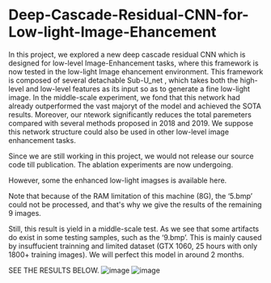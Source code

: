 # Deep-Cascade-Residual-CNN-for-Low-light-Image-Ehancement
In this project, we explored a new deep cascade residual CNN which is designed for low-level Image-Enhancement tasks, where this framework is now tested in the low-light Image ehancement environment. This framework is composed of several detachable Sub-U_net , which takes both the high-level and low-level features as its input so as to generate a fine low-light image. In the middle-scale experiment, we fond that this network had already outperformed the vast majoryt of the model and achieved the SOTA results. Moreover, our ntework significantly reduces the total paremeters compared with several methods proposed in 2018 and 2019. We suppose this network structure could also be used in other low-level image enhancement tasks.

Since we are still working in this project, we would not release our source code till publication. The ablation experiments are now undergoing.  
     
However, some the enhanced low-light imagses is available here.   
     
Note that because of the RAM limitation of this machine (8G), the ‘5.bmp’ could not be processed, and that's why we give the results of the remaining 9 images.  
     
Still, this result is yield in a middle-scale test. As we see that some artifacts do exist in some testing samples, such as the ‘9.bmp’. This is mainly caused by insuffucient trainning and limited dataset (GTX 1060, 25 hours with only 1800+ training images). We will perfect this model in around 2 months.

SEE THE RESULTS BELOW.
![image](https://github.com/lukun199/Deep-Cascade-Residual-CNN-for-Low-light-Image-Ehancement/raw/1.bmp)
![image](https://github.com/lukun199/Deep-Cascade-Residual-CNN-for-Low-light-Image-Ehancement/enhanced/1_out.bmp)
